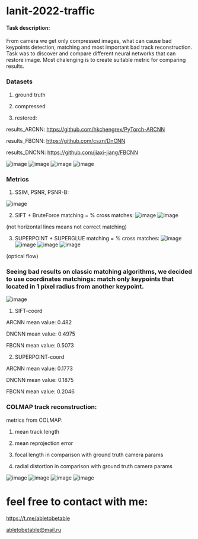 # lanit-2022-traffic

#### Task description:

From camera we get only compressed images, what can cause bad keypoints detection, matching and most important bad track reconstruction.
Task was to discover and compare different neural networks that can restore image.
Most chalenging is to create suitable metric for comparing results.

### Datasets

1. ground truth
 
2. compressed
 
3. restored: 

 results_ARCNN: https://github.com/hkchengrex/PyTorch-ARCNN
 
 results_FBCNN: https://github.com/cszn/DnCNN
 
 results_DNCNN: https://github.com/jiaxi-jiang/FBCNN
 
![image](https://user-images.githubusercontent.com/109301202/189080941-e905c68b-56a0-4926-b81b-a4236f93dae2.png)
![image](https://user-images.githubusercontent.com/109301202/189081050-674db09a-df99-4688-ac89-f571e090711f.png)
![image](https://user-images.githubusercontent.com/109301202/189080864-2c0e4a4a-f3d2-45df-86ba-cd28573f60aa.png)
![image](https://user-images.githubusercontent.com/109301202/189081130-fc4ecd82-323e-4a5a-a8de-5c1f8e026340.png)

### Metrics

1. SSIM, PSNR, PSNR-B:

![image](https://user-images.githubusercontent.com/109301202/189080639-f069d516-7fab-4615-bda3-f5dfb20b6aa0.png)

2. SIFT + BruteForce matching = % cross matches:
![image](https://user-images.githubusercontent.com/109301202/189081470-bc2eb1bb-028f-4598-bfa8-624b0963cf73.png)
![image](https://user-images.githubusercontent.com/109301202/189081719-b2dade49-a931-4941-9983-4d43eb3fe436.png)

(not horizontal lines means not correct matching)

3. SUPERPOINT + SUPERGLUE matching = % cross matches:
![image](https://user-images.githubusercontent.com/109301202/189081865-bb59cd63-80c1-46fb-b065-2917da5fa0d0.png)
![image](https://user-images.githubusercontent.com/109301202/189081969-c2e5718a-e109-4874-a253-52782b9cdc92.png)
![image](https://user-images.githubusercontent.com/109301202/189082007-c054cf94-e787-462f-a2a5-c4c374b30fca.png)
![image](https://user-images.githubusercontent.com/109301202/189082055-ce366c87-20bf-4803-9b75-4e6cc43641ef.png)

(optical flow)

### Seeing bad results on classic matching algorithms, we decided to use coordinates matchings: match only keypoints that located in 1 pixel radius from another keypoint.

![image](https://user-images.githubusercontent.com/109301202/189082853-4169bd3a-efd0-4205-9e9d-2b05d7ea958b.png)

1. SIFT-coord

ARCNN  mean value: 0.482

DNCNN mean value: 0.4975

FBCNN  mean value: 0.5073

2. SUPERPOINT-coord

ARCNN  mean value: 0.1773

DNCNN mean value: 0.1875

FBCNN  mean value: 0.2046

### COLMAP track reconstruction:

metrics from COLMAP: 

1. mean track length

2. mean reprojection error

3. focal length in comparison with ground truth camera params

4. radial distortion in comparison with ground truth camera params

![image](https://user-images.githubusercontent.com/109301202/189085115-0c3c2752-5a57-4ef6-a647-324db0b38bad.png)
![image](https://user-images.githubusercontent.com/109301202/189085157-7a1aaf0c-9613-4bc2-8f2e-977ff0849893.png)
![image](https://user-images.githubusercontent.com/109301202/189085203-fd8c751a-bbc0-49b7-8421-cd1d5a102d35.png)
![image](https://user-images.githubusercontent.com/109301202/189085289-0438a4a9-bfd8-4d99-b581-cd88fe61b342.png)


# feel free to contact with me:

https://t.me/abletobetable

abletobetable@mail.ru
